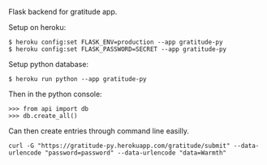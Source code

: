 Flask backend for gratitude app.

Setup on heroku:
```fish
$ heroku config:set FLASK_ENV=production --app gratitude-py
$ heroku config:set FLASK_PASSWORD=SECRET --app gratitude-py
```

Setup python database:
```fish
$ heroku run python --app gratitude-py
```

Then in the python console:
```
>>> from api import db
>>> db.create_all()
```


Can then create entries through command line easilly.
```fish
curl -G "https://gratitude-py.herokuapp.com/gratitude/submit" --data-urlencode "password=password" --data-urlencode "data=Warmth"
```
